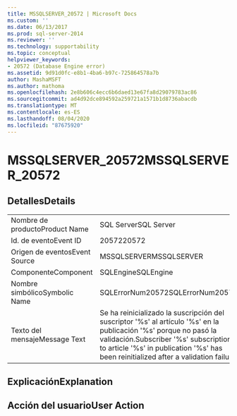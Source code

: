 ```yaml
---
title: MSSQLSERVER_20572 | Microsoft Docs
ms.custom: ''
ms.date: 06/13/2017
ms.prod: sql-server-2014
ms.reviewer: ''
ms.technology: supportability
ms.topic: conceptual
helpviewer_keywords:
- 20572 (Database Engine error)
ms.assetid: 9d91d0fc-e8b1-4ba6-b97c-725864578a7b
author: MashaMSFT
ms.author: mathoma
ms.openlocfilehash: 2e8b606c4ecc6b6daed13e67fa8d29079783ac86
ms.sourcegitcommit: ad4d92dce894592a259721a1571b1d8736abacdb
ms.translationtype: MT
ms.contentlocale: es-ES
ms.lasthandoff: 08/04/2020
ms.locfileid: "87675920"
---
```

# <a name="mssqlserver_20572"></a><span data-ttu-id="e52f9-102">MSSQLSERVER_20572</span><span class="sxs-lookup"><span data-stu-id="e52f9-102">MSSQLSERVER_20572</span></span>
    
## <a name="details"></a><span data-ttu-id="e52f9-103">Detalles</span><span class="sxs-lookup"><span data-stu-id="e52f9-103">Details</span></span>  
  
|||  
|-|-|  
|<span data-ttu-id="e52f9-104">Nombre de producto</span><span class="sxs-lookup"><span data-stu-id="e52f9-104">Product Name</span></span>|<span data-ttu-id="e52f9-105">SQL Server</span><span class="sxs-lookup"><span data-stu-id="e52f9-105">SQL Server</span></span>|  
|<span data-ttu-id="e52f9-106">Id. de evento</span><span class="sxs-lookup"><span data-stu-id="e52f9-106">Event ID</span></span>|<span data-ttu-id="e52f9-107">20572</span><span class="sxs-lookup"><span data-stu-id="e52f9-107">20572</span></span>|  
|<span data-ttu-id="e52f9-108">Origen de eventos</span><span class="sxs-lookup"><span data-stu-id="e52f9-108">Event Source</span></span>|<span data-ttu-id="e52f9-109">MSSQLSERVER</span><span class="sxs-lookup"><span data-stu-id="e52f9-109">MSSQLSERVER</span></span>|  
|<span data-ttu-id="e52f9-110">Componente</span><span class="sxs-lookup"><span data-stu-id="e52f9-110">Component</span></span>|<span data-ttu-id="e52f9-111">SQLEngine</span><span class="sxs-lookup"><span data-stu-id="e52f9-111">SQLEngine</span></span>|  
|<span data-ttu-id="e52f9-112">Nombre simbólico</span><span class="sxs-lookup"><span data-stu-id="e52f9-112">Symbolic Name</span></span>|<span data-ttu-id="e52f9-113">SQLErrorNum20572</span><span class="sxs-lookup"><span data-stu-id="e52f9-113">SQLErrorNum20572</span></span>|  
|<span data-ttu-id="e52f9-114">Texto del mensaje</span><span class="sxs-lookup"><span data-stu-id="e52f9-114">Message Text</span></span>|<span data-ttu-id="e52f9-115">Se ha reinicializado la suscripción del suscriptor '%s' al artículo '%s' en la publicación '%s' porque no pasó la validación.</span><span class="sxs-lookup"><span data-stu-id="e52f9-115">Subscriber '%s' subscription to article '%s' in publication '%s' has been reinitialized after a validation failure.</span></span>|  
  
## <a name="explanation"></a><span data-ttu-id="e52f9-116">Explicación</span><span class="sxs-lookup"><span data-stu-id="e52f9-116">Explanation</span></span>  
  
## <a name="user-action"></a><span data-ttu-id="e52f9-117">Acción del usuario</span><span class="sxs-lookup"><span data-stu-id="e52f9-117">User Action</span></span>  
  
